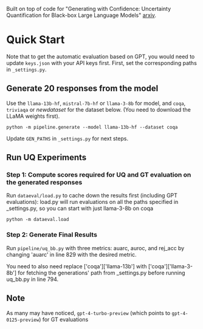 
Built on top of code for "Generating with Confidence: Uncertainty Quantification for Black-box Large Language Models" [arxiv](https://arxiv.org/abs/2305.19187).

# Quick Start
Note that to get the automatic evaluation based on GPT, you would need to update `keys.json` with your API keys first.
First, set the corresponding paths in `_settings.py`.

## Generate 20 responses from the model
Use the `llama-13b-hf`, `mistral-7b-hf` or `llama-3-8b` for model, and `coqa`, `triviaqa` or $new dataset$ for the dataset  below. (You need to download the LLaMA weights first).
```
python -m pipeline.generate --model llama-13b-hf --dataset coqa
```
Update `GEN_PATHS` in `_settings.py` for next steps.

## Run UQ Experiments
### Step 1: Compute scores required for UQ and GT evaluation on the generated responses
Run `dataeval/load.py` to cache down the results first (including GPT evaluations): load.py will run evaluations on all the paths specified in _settings.py, so you can start with just llama-3-8b on coqa
```
python -m dataeval.load
```
### Step 2: Generate Final Results
Run `pipeline/uq_bb.py` with three metrics: auarc, auroc, and rej_acc by changing 'auarc' in line 829 with the desired metric.

You need to also need replace ['coqa']['llama-13b'] with ['coqa']['llama-3-8b'] for fetching the generations' path from _settings.py before running uq_bb.py in line 794. 

## Note
As many may have noticed, `gpt-4-turbo-preview` (which points to `gpt-4-0125-preview`) for GT evaluations
